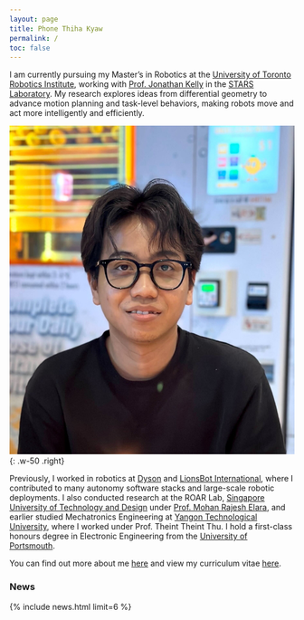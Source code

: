 ```yaml
---
layout: page
title: Phone Thiha Kyaw
permalink: /
toc: false
---
```


I am currently pursuing my Master’s in Robotics at the [University of Toronto Robotics Institute](https://robotics.utoronto.ca/), working with [Prof. Jonathan Kelly](https://discover.research.utoronto.ca/20331-jonathan-kelly) in the [STARS Laboratory](https://starslab.ca). My research explores ideas from differential geometry to advance motion planning and task-level behaviors, making robots move and act more intelligently and efficiently.

![Desktop View](/assets/img/about/phone-cover.jpg){: .w-50 .right}

Previously, I worked in robotics at [Dyson](https://careers.dyson.com/en-gb/what-you-can-do/engineer/robotics/) and [LionsBot International](https://www.lionsbot.com), where I contributed to many autonomy software stacks and large-scale robotic deployments. I also conducted research at the ROAR Lab, [Singapore University of Technology and Design](https://www.sutd.edu.sg) under [Prof. Mohan Rajesh Elara](https://www.sutd.edu.sg/profile/mohan-rajesh-elara/), and earlier studied Mechatronics Engineering at [Yangon Technological University](https://ytuedu.org), where I worked under Prof. Theint Theint Thu. I hold a first-class honours degree in Electronic Engineering from the [University of Portsmouth](https://www.port.ac.uk).

You can find out more about me [here](/about) and view my curriculum vitae [here](/assets/docs/cv/cv.pdf).

### News
{% include news.html limit=6 %}
